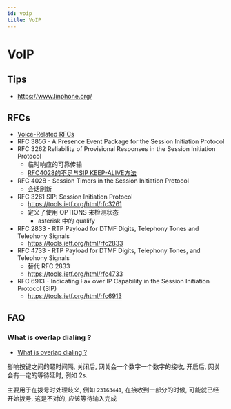 ```yaml
---
id: voip
title: VoIP
---
```


# VoIP

## Tips
* https://www.linphone.org/

## RFCs
* [Voice-Related RFCs](https://www.cisco.com/c/en/us/support/docs/voice/voice-quality/46275-voice-rfcs.html)
* RFC 3856 - A Presence Event Package for the Session Initiation Protocol
* RFC 3262 Reliability of Provisional Responses in the Session Initiation Protocol
  * 临时响应的可靠传输
  * [RFC4028的不足与SIP KEEP-ALIVE方法](https://www.myvoipapp.com/blogs/yxh/2011/10/30/rfc4028%E7%9A%84%E4%B8%8D%E8%B6%B3%E4%B8%8Esip-keep-alive%E6%96%B9%E6%B3%95/)
* RFC 4028 - Session Timers in the Session Initiation Protocol
  * 会话刷新
* RFC 3261 SIP: Session Initiation Protocol
  * https://tools.ietf.org/html/rfc3261
  * 定义了使用 OPTIONS 来检测状态
    * asterisk 中的 qualify
* RFC 2833 - RTP Payload for DTMF Digits, Telephony Tones and Telephony Signals
  * https://tools.ietf.org/html/rfc2833
* RFC 4733 - RTP Payload for DTMF Digits, Telephony Tones, and Telephony Signals
  * 替代 RFC 2833
  * https://tools.ietf.org/html/rfc4733
* RFC 6913 - Indicating Fax over IP Capability in the Session Initiation Protocol (SIP)
  * https://tools.ietf.org/html/rfc6913


## FAQ
### What is overlap dialing ?
* [What is overlap dialing ?](https://www.3cx.com/blog/voip-howto/overlap-dialing/)

影响按键之间的超时间隔, 关闭后, 网关会一个数字一个数字的接收, 开启后, 网关会有一定的等待延时, 例如 2s.

主要用于在拨号时处理歧义, 例如 `23163441`, 在接收到一部分的时候, 可能就已经开始拨号, 这是不对的, 应该等待输入完成




